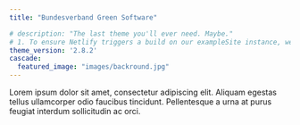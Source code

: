 ```yaml
---
title: "Bundesverband Green Software"

# description: "The last theme you'll ever need. Maybe."
# 1. To ensure Netlify triggers a build on our exampleSite instance, we need to change a file in the exampleSite directory.
theme_version: '2.8.2'
cascade:
  featured_image: "images/backround.jpg"
---
```

Lorem ipsum dolor sit amet, consectetur adipiscing elit. Aliquam egestas tellus ullamcorper odio faucibus tincidunt. Pellentesque a urna at purus feugiat interdum sollicitudin ac orci. 
